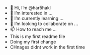 - 👋 Hi, I’m @har5hakl
- 👀 I’m interested in ...
- 🌱 I’m currently learning ...
- 💞️ I’m looking to collaborate on ...
- 📫 How to reach me ...
- This is my first readme file
- Doing my first change
- CHnages didnt work in the first time

<!---
har5hakl/har5hakl is a ✨ special ✨ repository because its `README.md` (this file) appears on your GitHub profile.
You can click the Preview link to take a look at your changes.
--->
